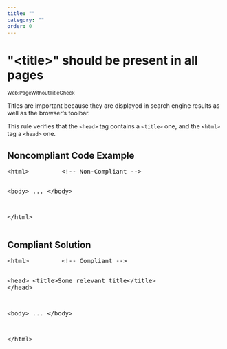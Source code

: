 ```yaml
---
title: ""
category: ""
order: 0
---
```


<h1>"&lt;title&gt;" should be present in all pages</h1>
<small>Web:PageWithoutTitleCheck</small>
<br>
<p>Titles are important because they are displayed in search engine results as well as the browser’s toolbar.</p>
<p>This rule verifies that the <code>&lt;head&gt;</code> tag contains a <code>&lt;title&gt;</code> one, and the <code>&lt;html&gt;</code> tag a
<code>&lt;head&gt;</code> one.</p>
<h2>Noncompliant Code Example</h2>
<pre>
&lt;html&gt;         &lt;!-- Non-Compliant --&gt;

&lt;body&gt;
...
&lt;/body&gt;

&lt;/html&gt;
</pre>
<h2>Compliant Solution</h2>
<pre>
&lt;html&gt;         &lt;!-- Compliant --&gt;

&lt;head&gt;
&lt;title&gt;Some relevant title&lt;/title&gt;
&lt;/head&gt;

&lt;body&gt;
...
&lt;/body&gt;

&lt;/html&gt;
</pre>